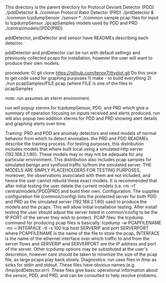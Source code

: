 
This directory is the parent directory for
	Protocol Deviant Detector (PDD) ./pddDetector & ./common
	Protocol Ratio Detector (PRD) ./prdDetector & ./common
	tcpdumpSensor ./sensor * ./common
	sample pcap files for input to tcpdumpSensor ./pcapSamples
	models used by PDD and PRD ./central/models/[PDD|PRD]

pddDetector, prdDetector and sensor have READMEs describing each detector.


pddDetector and prdDetector can be run with default settings and previously
collected pcaps for installation, however the user will want to produce
their own models.

proceedure:
	0) git clone https://github.com/tenox7/ttyplot.git
		Do this once to get code used for graphing purposes
	1) make - to build everything
	2) ./run pcapSamples/FILE.pcap (where FILE is one of the files in
		pcapSamples

note: run assumes an xterm environment.

run will popup xterms for tcpdumpSensor, PDD, and PRD which
give a summary of operation focusing on inputs received and alerts produced.
run will also popup two addition xterms for PDD and PRD showing alert details
and graphing alerts over time.

Training:
PRD and PDD are anomaly detectors and need models of normal behavior from
which to detect anomalies.  the PRD and PDD READMEs describe the training
process.  For testing purposes, this distribution includes models that
where built local using a simulated http server (192.168.2.1:80).
These models may or may not be adequate for any particular environment.
This distribution also includes pcap samples for simulated benign and synflood
traffic to/from the simulated server.  THE MODELS ARE SIMPLY PLACEHOLDERS
FOR TESTING PURPOSES, moreover, the observations associated with them
are not included, and hence the user cannot rebuild these exact models.
It is recommended that after initial testing the user delete the current
models (i.e. rm -rf central/models/[PDD|PRD] and build their own.
Configuration:
The supplies configuration file (common/config) lists the protected server
for both PDD and PRD as the simulated server (192.168.2.1:80) used to
produce the models and the pcaps.  This will allow initial installation
testing.  After install testing the user should adjust the server listed in
common/config to be the IP:PORT of the server they wish to protect.
PCAP files:
the tcpdump command for producing pcap files is basically:
	tcpdump -w PCAPFILENAME -nn -i INTERFACE -tt -s 100 tcp host SERVERIP and port SERVERPORT
where PCAPFILENAME is the name of the file to store the pcap,
INTERFACE is the name of the ethernet interface over which traffic to
and from the server flows and SERVERIP and SERVERPORT are the IP address 
and port of the server.  Other tcpdump options may be substituted at the
user's descretion, however care should be taken to minimize the size of
the pcap file, as large pcaps play back slowly.
Diagnostics:
run uses files in /tmp as sinks for stdin and stdout.  These files have
obvious names (e.g. /tmp/prdDetector.err).  These files give basic operational
information about the sensor, PDD, and PRD, and can be consulted to help
resolve problems.  
